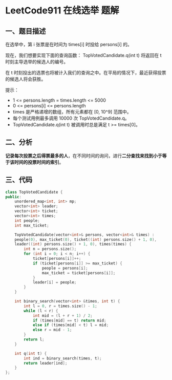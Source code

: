 # LeetCode911 在线选举 题解

## 一、题目描述

在选举中，第 i 张票是在时间为 times[i] 时投给 persons[i] 的。

现在，我们想要实现下面的查询函数： TopVotedCandidate.q(int t) 将返回在 t 时刻主导选举的候选人的编号。

在 t 时刻投出的选票也将被计入我们的查询之中。在平局的情况下，最近获得投票的候选人将会获胜。

提示：

+ 1 <= persons.length = times.length <= 5000
+ 0 <= persons[i] <= persons.length
+ times 是严格递增的数组，所有元素都在 [0, 10^9] 范围中。
+ 每个测试用例最多调用 10000 次 TopVotedCandidate.q。
+ TopVotedCandidate.q(int t) 被调用时总是满足 t >= times[0]。



## 二、分析

**记录每次投票之后得票最多的人**，在不同时间的询问，进行**二分查找来找到小于等于该时间的投票时间的索引**。



## 三、代码

```c++
class TopVotedCandidate {
public:
    unordered_map<int, int> mp;
    vector<int> leader;
    vector<int> ticket;
    vector<int> times;
    int people;
    int max_ticket;

    TopVotedCandidate(vector<int>& persons, vector<int>& times) : 
    people(0), max_ticket(0), ticket((int) persons.size() + 1, 0), 
    leader((int) persons.size() + 1, 0), times(times) {
        int n = persons.size();
        for (int i = 0; i < n; i++) {
            ticket[persons[i]]++;
            if (ticket[persons[i]] >= max_ticket) {
                people = persons[i];
                max_ticket = ticket[persons[i]];
            }
            leader[i] = people;
        }
    }

    int binary_search(vector<int> &times, int t) {
        int l = 0, r = times.size() - 1;
        while (l < r) {
            int mid = (l + r + 1) / 2;
            if (times[mid] == t) return mid;
            else if (times[mid] < t) l = mid;
            else r = mid - 1;
        }
        return l;
    }

    int q(int t) {
        int ind = binary_search(times, t);
        return leader[ind];
    }
};
```


